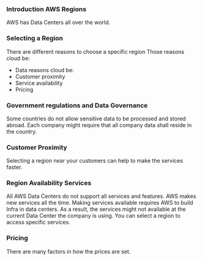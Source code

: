 
### Introduction AWS Regions

AWS has Data Centers all over the world.

### Selecting a Region

There are different reasons to choose a specific region
Those reasons cloud be: 
- Data reasons cloud be: 
- Customer proximity
- Service availability
- Pricing

### Government regulations and Data Governance

Some countries do not allow sensitive data to be processed and stored abroad.
Each company might require that all company data shall reside in the country.

### Customer Proximity

Selecting a region near your customers can help to make the services faster.

### Region Availability Services

All AWS Data Centers do not support all services and features.
AWS makes new services all the time.
Making services available requires AWS to build Infra in data centers.
As a result, the services might not available at the current Data Center the company is using.
You can select a region to access specific services.

### Pricing 
There are many factors in how the prices are set.
